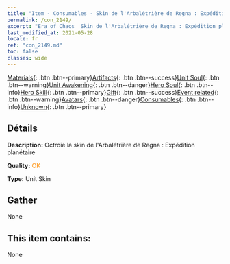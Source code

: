 ```yaml
---
title: "Item - Consumables - Skin de l'Arbalétrière de Regna : Expédition planétaire"
permalink: /con_2149/
excerpt: "Era of Chaos  Skin de l'Arbalétrière de Regna : Expédition planétaire"
last_modified_at: 2021-05-28
locale: fr
ref: "con_2149.md"
toc: false
classes: wide
---
```

 [Materials](/ItemsFR/){: .btn .btn--primary}[Artifacts](/ItemsFR/Artifacts/){: .btn .btn--success}[Unit Soul](/ItemsFR/UnitSoul/){: .btn .btn--warning}[Unit Awakening](/ItemsFR/UnitAwakening/){: .btn .btn--danger}[Hero Soul](/ItemsFR/HeroSoul/){: .btn .btn--info}[Hero Skill](/ItemsFR/HeroSkill/){: .btn .btn--primary}[Gift](/ItemsFR/Gift/){: .btn .btn--success}[Event related](/ItemsFR/Events/){: .btn .btn--warning}[Avatars](/ItemsFR/Avatars/){: .btn .btn--danger}[Consumables](/ItemsFR/Consumables/){: .btn .btn--info}[Unknown](/ItemsFR/Unknown/){: .btn .btn--primary}

## Détails
 **Description:** Octroie la skin de l'Arbalétrière de Regna : Expédition planétaire

 **Quality:** <span style="color: #FF8C00">OK</span>

 **Type:** Unit Skin

## Gather

  None

## This item contains:

  None

